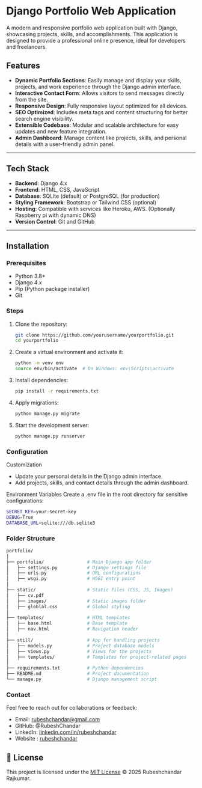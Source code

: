 # Django Portfolio Web Application

A modern and responsive portfolio web application built with Django, showcasing projects, skills, and accomplishments. This application is designed to provide a professional online presence, ideal for developers and freelancers.

## Features

- **Dynamic Portfolio Sections**: Easily manage and display your skills, projects, and work experience through the Django admin interface.
- **Interactive Contact Form**: Allows visitors to send messages directly from the site.
- **Responsive Design**: Fully responsive layout optimized for all devices.
- **SEO Optimized**: Includes meta tags and content structuring for better search engine visibility.
- **Extensible Codebase**: Modular and scalable architecture for easy updates and new feature integration.
- **Admin Dashboard**: Manage content like projects, skills, and personal details with a user-friendly admin panel.

---

## Tech Stack

- **Backend**: Django 4.x
- **Frontend**: HTML, CSS, JavaScript
- **Database**: SQLite (default) or PostgreSQL (for production)
- **Styling Framework**: Bootstrap or Tailwind CSS (optional)
- **Hosting**: Compatible with services like Heroku, AWS. (Optionally Raspberry pi with dynamic DNS)
- **Version Control**: Git and GitHub

---

## Installation

### Prerequisites

- Python 3.8+
- Django 4.x
- Pip (Python package installer)
- Git

### Steps

1. Clone the repository:
   ```bash
   git clone https://github.com/yourusername/yourportfolio.git
   cd yourportfolio
   ```
2. Create a virtual environment and activate it:
   ```bash
   python -m venv env
   source env/bin/activate  # On Windows: env\Scripts\activate
   ```
3. Install dependencies:
   ```bash
   pip install -r requirements.txt
   ```
4. Apply migrations:
   ```bash
   python manage.py migrate
   ```
5. Start the development server:
   ```bash
   python manage.py runserver

   ```

### Configuration

Customization

- Update your personal details in the Django admin interface.
- Add projects, skills, and contact details through the admin dashboard.

Environment Variables
Create a .env file in the root directory for sensitive configurations:

```bash
SECRET_KEY=your-secret-key
DEBUG=True
DATABASE_URL=sqlite:///db.sqlite3
```

### Folder Structure

```bash
portfolio/
│
├── portfolio/                # Main Django app folder
│   ├── settings.py           # Django settings file
│   ├── urls.py               # URL configurations
│   ├── wsgi.py               # WSGI entry point
│
├── static/                   # Static files (CSS, JS, Images)
│   ├── cv.pdf
│   ├── images/               # Static images folder
│   ├── globlal.css           # Global styling 
│
├── templates/                # HTML templates
│   ├── base.html             # Base template
│   ├── nav.html              # Navigation header 
│
├── still/                    # App for handling projects
│   ├── models.py             # Project database models
│   ├── views.py              # Views for the projects
│   ├── templates/            # Templates for project-related pages
│
├── requirements.txt          # Python dependencies
├── README.md                 # Project documentation
└── manage.py                 # Django management script
```

### Contact

Feel free to reach out for collaborations or feedback:

- Email: rubeshchandar@gmail.com
- GitHub: @RubeshChandar
- LinkedIn: [linkedin.com/in/rubeshchandar](https://www.linkedin.com/in/rubeshchandar/)
- Website : [rubeshchandar](https://rubeshchandar.com/)

## 📌 License

This project is licensed under the [MIT License](./LICENSE) © 2025 Rubeshchandar Rajkumar.
